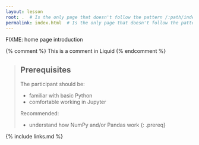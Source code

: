 ```yaml
---
layout: lesson
root: .  # Is the only page that doesn't follow the pattern /:path/index.html
permalink: index.html  # Is the only page that doesn't follow the pattern /:path/index.html
---
```

FIXME: home page introduction

<!-- this is an html comment -->

{% comment %} This is a comment in Liquid {% endcomment %}

> ## Prerequisites
> The participant should be:
> - familiar with basic Python
> - comfortable working in Jupyter
>
> Recommended:
> - understand how NumPy and/or Pandas work
{: .prereq}

{% include links.md %}
